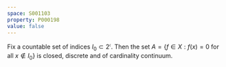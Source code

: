 ```yaml
---
space: S001103
property: P000198
value: false
---
```


Fix a countable set of indices $I_0\subset 2^\mathfrak{c}$.
Then the set
$A=\{f\in X: f(x)=0 \text{ for all } x\notin I_0\}$
is closed, discrete and of cardinality continuum.
